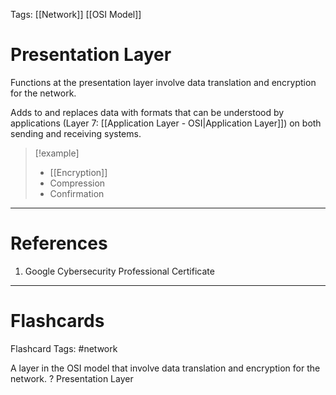 Tags: [[Network]] [[OSI Model]]
# Presentation Layer

Functions at the presentation layer involve data translation and encryption for the network.

Adds to and replaces data with formats that can be understood by applications (Layer 7: [[Application Layer - OSI|Application Layer]]) on both sending and receiving systems.

> [!example] 
> - [[Encryption]]
> - Compression
> - Confirmation

---
# References

1. Google Cybersecurity Professional Certificate

---
# Flashcards

Flashcard Tags: #network 

A layer in the OSI model that involve data translation and encryption for the network.
?
Presentation Layer
<!--SR:!2024-05-19,15,290-->